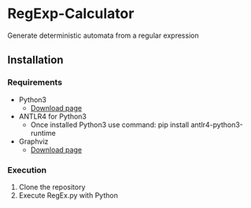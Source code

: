 # RegExp-Calculator
Generate deterministic automata from a regular expression

## Installation
### Requirements
* Python3
  * [Download page](https://www.python.org/downloads/)
* ANTLR4 for Python3
  * Once installed Python3 use command: pip install antlr4-python3-runtime
* Graphviz
  * [Download page](http://www.graphviz.org/Download..php)
  
### Execution
1. Clone the repository  
1. Execute RegEx.py with Python
